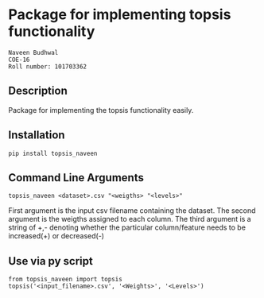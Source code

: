 # Package for implementing topsis functionality

```
Naveen Budhwal  
COE-16
Roll number: 101703362
```
## Description
Package for implementing the topsis functionality easily.

## Installation
`pip install topsis_naveen`

## Command Line Arguments
`topsis_naveen <dataset>.csv "<weigths> "<levels>"`

First argument is the input csv filename containing the dataset. 
The second argument is the weigths assigned to each column.
The third argument is a string of +,- denoting whether the particular column/feature needs to be increased(+) or decreased(-)

## Use via py script
```
from topsis_naveen import topsis
topsis('<input_filename>.csv', '<Weights>', '<Levels>')
```
